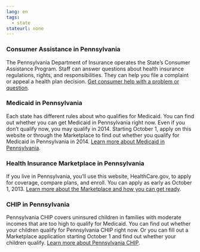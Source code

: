 ```yaml
--- 
lang: en 
tags: 
  - state
stateurl: none 
--- 
```


### Consumer Assistance in Pennsylvania

The Pennsylvania Department of Insurance operates the State’s Consumer Assistance Program. Staff can answer questions about health insurance regulations, rights, and responsibilities. They can help you file a complaint or appeal a health plan decision. [Get consumer help with a problem or question](http://www.pahealthoptions.com/).

### Medicaid in Pennsylvania

Each state has different rules about who qualifies for Medicaid. You can find out whether you can get Medicaid in Pennsylvania right now. Even if you don’t qualify now, you may qualify in 2014. Starting October 1, apply on this website or through the Marketplace to find out whether you qualify for Medicaid in Pennsylvania in 2014. [Learn more about Medicaid in Pennsylvania](http://www.dpw.state.pa.us/foradults/healthcaremedicalassistance/index.htm).

### Health Insurance Marketplace in Pennsylvania

If you live in Pennsylvania, you’ll use this website, HealthCare.gov, to apply for coverage, compare plans, and enroll. You can apply as early as October 1, 2013. [Learn more about the Marketplace and how you can get ready](/how-can-i-get-ready-to-enroll-in-the-marketplace).

### CHIP in Pennsylvania

Pennsylvania CHIP covers uninsured children in families with moderate incomes that are too high to qualify for Medicaid. You can find out whether your children qualify for Pennsylvania CHIP right now. Or you can fill out a Marketplace application starting October 1 and find out whether your children qualify. [Learn more about Pennsylvania CHIP](http://www.chipcoverspakids.com/).
